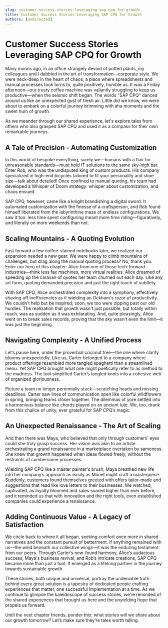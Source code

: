 ```yaml
---
slug: customer-success-stories-leveraging-sap-cpq-for-growth
title: Customer Success Stories Leveraging SAP CPQ for Growth
authors: [undirected]
---
```



# Customer Success Stories Leveraging SAP CPQ for Growth

Many moons ago, in an office strangely devoid of potted plants, my colleagues and I dabbled in the art of transformation—corporate style. We were neck-deep in the heart of chaos, a place where spreadsheets and manual processes took turns to, quite positively, humble us. It was a Friday afternoon—our trusty coffee machine was valiantly struggling to keep us productive—when the seismic shift began. The words "SAP CPQ" danced around us like an unexpected gust of fresh air. Little did we know, we were about to embark on a colorful journey brimming with aha moments and the sweet hum of growth.

As we meander through our shared experience, let's explore tales from others who also grasped SAP CPQ and used it as a compass for their own remarkable journeys.

## A Tale of Precision - Automating Customization

In this world of bespoke everything, surely we—humans with a flair for unreasonable standards—must hold IT solutions to the same sky-high bar. Enter Rob, who was the undisputed king of custom products. His company specialized in high-end bicycles tailored to fit your personality and shoe size—talk about detailed! Once confined to manual quoting, his team had developed a Whisper of Doom strategy: whisper about customization, and chaos ensued. 

SAP CPQ, however, came like a knight brandishing a digital sword. It automated customization with the finesse of a craftsperson, and Rob found himself liberated from the labyrinthine maze of endless configurations. We saw it too: less time spent configuring meant more time riding—figuratively, and literally on more weekends than not.

## Scaling Mountains - A Quoting Evolution

Fast forward a few coffee-stained notebooks later, we realized our expansion needed a new gear. We were happy to climb mountains of challenges, but drag along the manual quoting process? No, thank you. Enter our hero of this chapter: Alice from one of those tech-forward industries—think less fax machines, more virtual realities. Alice dreamed of speeding up the caravan of quotes her team churned out each day. Like any art form, quoting demanded precision and just the right touch of subtlety.

With SAP CPQ, Alice orchestrated complexity into a symphony, effectively shaving off inefficiencies as if wielding an Ockham's razor of productivity. We couldn’t help but be inspired; soon, we too were zipping past our old hurdles. The realization that growth wasn't just possible, but totally within reach, was as sudden as it was exhilarating. And, quite pleasingly, Alice went on to break sales records, proving that the sky wasn't even the limit—it was just the beginning.

## Navigating Complexity - A Unified Process

Let’s pause here, under the proverbial coconut tree—the one where clarity blooms unexpectedly. Like us, Carter belonged to a company where product offerings resembled more tangled spaghetti than a streamlined menu. Yet SAP CPQ brought what one might poetically refer to as method to the madness. The tool simplified Carter’s tangled knots into a cohesive web of organized gloriousness.

Picture a team no longer perennially stuck—scratching heads and missing deadlines. Carter saw lines of communication open like colorful wildflowers in spring, bringing teams closer together. The dilemmas of yore settled into a harmonious balance like chords played on an ancient lute. We, too, drank from this chalice of unity, ever grateful for SAP CPQ’s magic.

## An Unexpected Renaissance - The Art of Scaling

And then there was Maya, who believed that only through customers’ eyes could she truly grasp success. Her vision was akin to an artiste orchestrating a grand renaissance in a marketplace overtaken by sameness. She knew that growth happened when ideas flowed freely, without the restraints of cumbersome processes.

Wielding SAP CPQ like a master painter's brush, Maya breathed new life into her company’s approach as easily as Monet might craft a masterpiece. Suddenly, customers found themselves greeted with offers tailor-made and suggestions that read like love letters to their businesses. We watched, captivated, as loyalty bloomed and sales soared higher than ever before, and it reminded us that with innovation and the right tools, even established companies could experience a renaissance.

## Adding Continuous Value - A Legacy of Satisfaction

We circle back to where it all began, seeking comfort once more in shared narratives and the constant pursuit of betterment. If anything remained with us—the wind beneath our collective wings—it was the enduring testament from our peers. Through Carter’s new-found harmony, Alice’s audacious success, Maya's business revival, and Rob’s intricate creations, SAP CPQ became more than just a tool. It emerged as a lifelong partner in the journey towards sustainable growth.

These stories, both unique and universal, portray the undeniable truth: behind every great solution is a tapestry of dedicated people crafting experiences that matter, one successful implementation at a time. As we continue to glimpse the kaleidoscope of success stories, we’re reminded of the shared experiences that brought us here and the unyielding hope that propels us forward.

Until the next chapter friends, ponder this: what stories will we share about our growth tomorrow? Let’s make sure they’re tales worth telling.